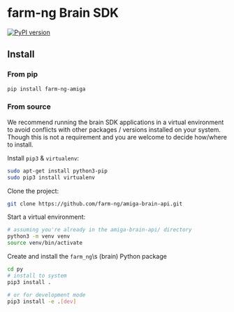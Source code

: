 # farm-ng Brain SDK

[![PyPI version](https://badge.fury.io/py/farm-ng-amiga.svg)](https://pypi.org/project/farm-ng-amiga)

## Install

### From pip

```bash
pip install farm-ng-amiga
```

### From source

We recommend running the brain SDK applications in a virtual environment to avoid conflicts with other packages / versions installed on your system.
Though this is not a requirement and you are welcome to decide how/where to install.

Install `pip3` & `virtualenv`:

```bash
sudo apt-get install python3-pip
sudo pip3 install virtualenv
```

Clone the project:

```bash
git clone https://github.com/farm-ng/amiga-brain-api.git
```

Start a virtual environment:

```bash
# assuming you're already in the amiga-brain-api/ directory
python3 -m venv venv
source venv/bin/activate
```

Create and install the ``farm_ng``\s (brain) Python package

```bash
cd py
# install to system
pip3 install .
```

```bash
# or for development mode
pip3 install -e .[dev]
```
